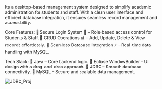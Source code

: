  Its a desktop-based management system designed to simplify academic administration for students and staff. With a clean user interface and efficient database integration, it ensures seamless record management and accessibility.

Core Features:
🔸 Secure Login System 🔐 – Role-based access control for Students & Staff.
🔸 CRUD Operations 📊 – Add, Update, Delete & View records effortlessly.
🔸 Seamless Database Integration ⚡ – Real-time data handling with MySQL.

Tech Stack:
🔹 Java – Core backend logic.
🔹 Eclipse WindowBuilder – UI design with a drag-and-drop approach.
🔹 JDBC – Smooth database connectivity.
🔹 MySQL – Secure and scalable data management.

![JDBC_Proj](https://github.com/user-attachments/assets/45d0a59b-cc56-4f5f-869f-fc549e2c9945)
